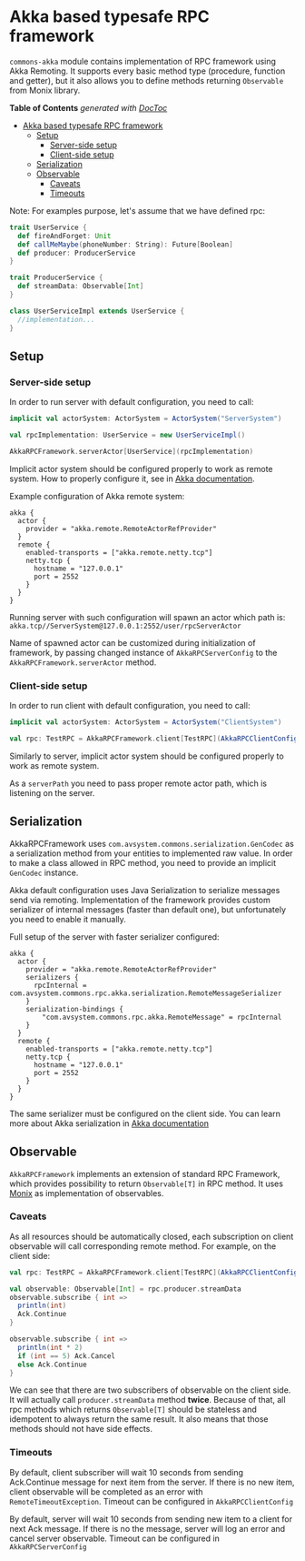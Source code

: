 # Akka based typesafe RPC framework

`commons-akka` module contains implementation of RPC framework using Akka Remoting. It supports every basic method type (procedure, function and getter), but it also allows you to define methods returning `Observable` from Monix library.

<!-- START doctoc generated TOC please keep comment here to allow auto update -->
<!-- DON'T EDIT THIS SECTION, INSTEAD RE-RUN doctoc TO UPDATE -->
**Table of Contents**  *generated with [DocToc](https://github.com/thlorenz/doctoc)*

- [Akka based typesafe RPC framework](#akka-based-typesafe-rpc-framework)
  - [Setup](#setup)
    - [Server-side setup](#server-side-setup)
    - [Client-side setup](#client-side-setup)
  - [Serialization](#serialization)
  - [Observable](#observable)
    - [Caveats](#caveats)
    - [Timeouts](#timeouts)

<!-- END doctoc generated TOC please keep comment here to allow auto update -->

Note: For examples purpose, let's assume that we have defined rpc:
```scala
trait UserService {
  def fireAndForget: Unit
  def callMeMaybe(phoneNumber: String): Future[Boolean]
  def producer: ProducerService
}

trait ProducerService {
  def streamData: Observable[Int]
}

class UserServiceImpl extends UserService {
  //implementation...
}
```

## Setup

### Server-side setup

In order to run server with default configuration, you need to call:
```scala
implicit val actorSystem: ActorSystem = ActorSystem("ServerSystem")

val rpcImplementation: UserService = new UserServiceImpl()

AkkaRPCFramework.serverActor[UserService](rpcImplementation)
```

Implicit actor system should be configured properly to work as remote system. How to properly configure it, see in
[Akka documentation](http://doc.akka.io/docs/akka/current/scala/remoting.html#Preparing_your_ActorSystem_for_Remoting).

Example configuration of Akka remote system:
```hocon
akka {
  actor {
    provider = "akka.remote.RemoteActorRefProvider"
  }
  remote {
    enabled-transports = ["akka.remote.netty.tcp"]
    netty.tcp {
      hostname = "127.0.0.1"
      port = 2552
    }
  }
}
```

Running server with such configuration will spawn an actor which path is:
`akka.tcp//ServerSystem@127.0.0.1:2552/user/rpcServerActor`

Name of spawned actor can be customized during initialization of framework, by passing changed instance of `AkkaRPCServerConfig` to the `AkkaRPCFramework.serverActor` method.

### Client-side setup
In order to run client with default configuration, you need to call:
```scala
implicit val actorSystem: ActorSystem = ActorSystem("ClientSystem")

val rpc: TestRPC = AkkaRPCFramework.client[TestRPC](AkkaRPCClientConfig(serverPath = "akka.tcp//ServerSystem@127.0.0.1:2552/user/rpcServerActor"))
```

Similarly to server, implicit actor system should be configured properly to work as remote system.

As a `serverPath` you need to pass proper remote actor path, which is listening on the server.

## Serialization

AkkaRPCFramework uses `com.avsystem.commons.serialization.GenCodec` as a serialization method from your entities to
implemented raw value. In order to make a class allowed in RPC method, you need to provide an implicit `GenCodec` instance.

Akka default configuration uses Java Serialization to serialize messages send via remoting.
Implementation of the framework provides custom serializer of internal messages (faster than default one),
but unfortunately you need to enable it manually.

Full setup of the server with faster serializer configured:
```hocon
akka {
  actor {
    provider = "akka.remote.RemoteActorRefProvider"
    serializers {
      rpcInternal = com.avsystem.commons.rpc.akka.serialization.RemoteMessageSerializer
    }
    serialization-bindings {
        "com.avsystem.commons.rpc.akka.RemoteMessage" = rpcInternal
    }
  }
  remote {
    enabled-transports = ["akka.remote.netty.tcp"]
    netty.tcp {
      hostname = "127.0.0.1"
      port = 2552
    }
  }
}
```
The same serializer must be configured on the client side.
You can learn more about Akka serialization in [Akka documentation](http://doc.akka.io/docs/akka/current/scala/serialization.html#Configuration)

## Observable
`AkkaRPCFramework` implements an extension of standard RPC Framework, which provides possibility to return `Observable[T]`
in RPC method. It uses [Monix](https://monix.io/) as implementation of observables.

### Caveats
As all resources should be automatically closed, each subscription on client observable will call corresponding remote method.
For example, on the client side:
```scala
val rpc: TestRPC = AkkaRPCFramework.client[TestRPC](AkkaRPCClientConfig(serverPath = "akka.tcp//ServerSystem@127.0.0.1:2552/user/rpcServerActor"))

val observable: Observable[Int] = rpc.producer.streamData
observable.subscribe { int =>
  println(int)
  Ack.Continue
}

observable.subscribe { int =>
  println(int * 2)
  if (int == 5) Ack.Cancel
  else Ack.Continue
}
```
We can see that there are two subscribers of observable on the client side. It will actually call
`producer.streamData` method **twice**. Because of that, all rpc methods which returns `Observable[T]`
should be stateless and idempotent to always return the same result. It also means that those methods should not
have side effects.

### Timeouts
By default, client subscriber will wait 10 seconds from sending Ack.Continue message for next item from the server.
If there is no new item, client observable will be completed as an error with `RemoteTimeoutException`.
Timeout can be configured in `AkkaRPCClientConfig`

By default, server will wait 10 seconds from sending new item to a client for next Ack message.
If there is no the message, server will log an error and cancel server observable.
Timeout can be configured in `AkkaRPCServerConfig`